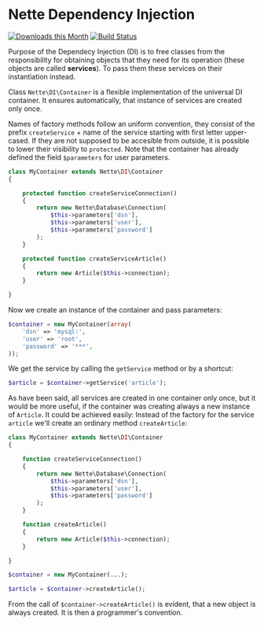 Nette Dependency Injection
==========================

[![Downloads this Month](https://img.shields.io/packagist/dm/nette/di.svg)](https://packagist.org/packages/nette/di)
[![Build Status](https://travis-ci.org/nette/di.svg?branch=master)](https://travis-ci.org/nette/di)

Purpose of the Dependecy Injection (DI) is to free classes from the responsibility for obtaining objects that they need for its operation (these objects are called **services**). To pass them these services on their instantiation instead.

Class `Nette\DI\Container` is a flexible implementation of the universal DI container. It ensures automatically, that instance of services are created only once.

Names of factory methods follow an uniform convention, they consist of the prefix `createService` + name of the service starting with first letter upper-cased. If they are not supposed to be accesible from outside, it is possible to lower their visibility to `protected`. Note that the container has already defined the field `$parameters` for user parameters.

```php
class MyContainer extends Nette\DI\Container
{

	protected function createServiceConnection()
	{
		return new Nette\Database\Connection(
			$this->parameters['dsn'],
			$this->parameters['user'],
			$this->parameters['password']
		);
	}

	protected function createServiceArticle()
	{
		return new Article($this->connection);
	}

}
```

Now we create an instance of the container and pass parameters:

```php
$container = new MyContainer(array(
	'dsn' => 'mysql:',
	'user' => 'root',
	'password' => '***',
));
```

We get the service by calling the `getService` method or by a shortcut:

```php
$article = $container->getService('article');
```

As have been said, all services are created in one container only once, but it would be more useful, if the container was creating always a new instance of `Article`. It could be achieved easily: Instead of the factory for the service `article` we'll create an ordinary method `createArticle`:

```php
class MyContainer extends Nette\DI\Container
{

	function createServiceConnection()
	{
		return new Nette\Database\Connection(
			$this->parameters['dsn'],
			$this->parameters['user'],
			$this->parameters['password']
		);
	}

	function createArticle()
	{
		return new Article($this->connection);
	}

}

$container = new MyContainer(...);

$article = $container->createArticle();
```

From the call of `$container->createArticle()` is evident, that a new object is always created. It is then a programmer's convention.
